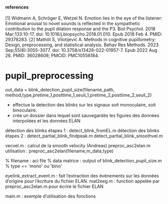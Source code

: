 #### references #####
[1] Widmann A, Schröger E, Wetzel N. Emotion lies in the eye of the listener: Emotional arousal to novel sounds is reflected in the sympathetic contribution to the pupil dilation response and the P3. Biol Psychol. 2018 Mar;133:10-17. doi: 10.1016/j.biopsycho.2018.01.010. Epub 2018 Feb 4. PMID: 29378283.
[2] Mathôt S, Vilotijević A. Methods in cognitive pupillometry: Design, preprocessing, and statistical analysis. Behav Res Methods. 2023 Sep;55(6):3055-3077. doi: 10.3758/s13428-022-01957-7. Epub 2022 Aug 26. PMID: 36028608; PMCID: PMC10556184.


# pupil_preprocessing

out_data = blink_detection_pupil_size(filename_path, method,type,pretime_1,posttime_1,seuil_1,pretime_2,posttime_2,seuil_2)
- effectue la detection des blinks sur les signaux soit monoculaire, soit binoculaire.
- crée un dossier dans lequel sont sauvegardés les figures des données interpolées et les données ELAN

détection des blinks étapes 1 : 
	detect_blink_fromEL.m
détection des blinks étapes 2 : 
	detect_partial_blink_findpeak.m
	detect_partial_blink_smoothvel.m

vecvel.m : calcul de la smooth velocity (Andreas)
preproc_asc2elan.m 
utilisation : preproc_asc2elan(filename,m_data,type)

% filename : aci file
% data matrice : output of blink_detection_pupil_size.m
% type == 'mono' ou 'bino'

eyelink_extract_event.m : fait l’extraction des évènements sur les données d’origine pour l’écriture du fichier ELAN. 
mat2eeg.m : function appelée par preproc_asc2elan.m pour écrire le fichier ELAN


main.m : exemple d’utilisation des fonctions
